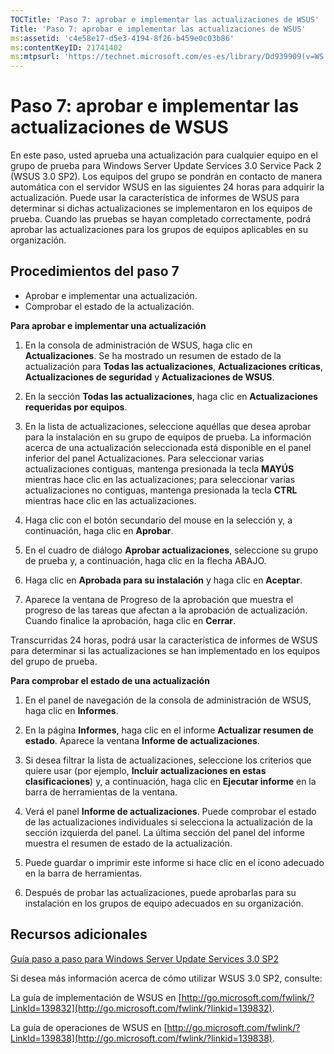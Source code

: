 ```yaml
---
TOCTitle: 'Paso 7: aprobar e implementar las actualizaciones de WSUS'
Title: 'Paso 7: aprobar e implementar las actualizaciones de WSUS'
ms:assetid: 'c4e58e17-d5e3-4194-8f26-b459e0c03b86'
ms:contentKeyID: 21741402
ms:mtpsurl: 'https://technet.microsoft.com/es-es/library/Dd939909(v=WS.10)'
---
```


Paso 7: aprobar e implementar las actualizaciones de WSUS
=========================================================

En este paso, usted aprueba una actualización para cualquier equipo en el grupo de prueba para Windows Server Update Services 3.0 Service Pack 2 (WSUS 3.0 SP2). Los equipos del grupo se pondrán en contacto de manera automática con el servidor WSUS en las siguientes 24 horas para adquirir la actualización. Puede usar la característica de informes de WSUS para determinar si dichas actualizaciones se implementaron en los equipos de prueba. Cuando las pruebas se hayan completado correctamente, podrá aprobar las actualizaciones para los grupos de equipos aplicables en su organización.

Procedimientos del paso 7
-------------------------

-   Aprobar e implementar una actualización.
-   Comprobar el estado de la actualización.

**Para aprobar e implementar una actualización**
1.  En la consola de administración de WSUS, haga clic en **Actualizaciones**. Se ha mostrado un resumen de estado de la actualización para **Todas las actualizaciones**, **Actualizaciones críticas**, **Actualizaciones de seguridad** y **Actualizaciones de WSUS**.

2.  En la sección **Todas las actualizaciones**, haga clic en **Actualizaciones requeridas por equipos**.

3.  En la lista de actualizaciones, seleccione aquéllas que desea aprobar para la instalación en su grupo de equipos de prueba. La información acerca de una actualización seleccionada está disponible en el panel inferior del panel Actualizaciones. Para seleccionar varias actualizaciones contiguas, mantenga presionada la tecla **MAYÚS** mientras hace clic en las actualizaciones; para seleccionar varias actualizaciones no contiguas, mantenga presionada la tecla **CTRL** mientras hace clic en las actualizaciones.

4.  Haga clic con el botón secundario del mouse en la selección y, a continuación, haga clic en **Aprobar**.

5.  En el cuadro de diálogo **Aprobar actualizaciones**, seleccione su grupo de prueba y, a continuación, haga clic en la flecha ABAJO.

6.  Haga clic en **Aprobada para su instalación** y haga clic en **Aceptar**.

7.  Aparece la ventana de Progreso de la aprobación que muestra el progreso de las tareas que afectan a la aprobación de actualización. Cuando finalice la aprobación, haga clic en **Cerrar**.

Transcurridas 24 horas, podrá usar la característica de informes de WSUS para determinar si las actualizaciones se han implementado en los equipos del grupo de prueba.

**Para comprobar el estado de una actualización**
1.  En el panel de navegación de la consola de administración de WSUS, haga clic en **Informes**.

2.  En la página **Informes**, haga clic en el informe **Actualizar resumen de estado**. Aparece la ventana **Informe de actualizaciones**.

3.  Si desea filtrar la lista de actualizaciones, seleccione los criterios que quiere usar (por ejemplo, **Incluir actualizaciones en estas clasificaciones**) y, a continuación, haga clic en **Ejecutar informe** en la barra de herramientas de la ventana.

4.  Verá el panel **Informe de actualizaciones**. Puede comprobar el estado de las actualizaciones individuales si selecciona la actualización de la sección izquierda del panel. La última sección del panel del informe muestra el resumen de estado de la actualización.

5.  Puede guardar o imprimir este informe si hace clic en el icono adecuado en la barra de herramientas.

6.  Después de probar las actualizaciones, puede aprobarlas para su instalación en los grupos de equipo adecuados en su organización.

Recursos adicionales
--------------------

[Guía paso a paso para Windows Server Update Services 3.0 SP2](https://technet.microsoft.com/4b504edc-93b3-45b0-a7e8-d0107f1a4442)

Si desea más información acerca de cómo utilizar WSUS 3.0 SP2, consulte:

La guía de implementación de WSUS en [http://go.microsoft.com/fwlink/?LinkId=139832](http://go.microsoft.com/fwlink/?linkid=139832).

La guía de operaciones de WSUS en [http://go.microsoft.com/fwlink/?LinkId=139838](http://go.microsoft.com/fwlink/?linkid=139838).
